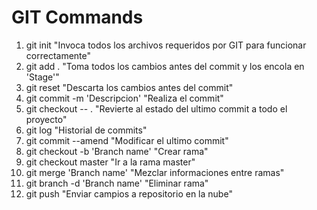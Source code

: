 # GIT Commands

1.  git init                        "Invoca todos los archivos requeridos por GIT para funcionar correctamente"
2.  git add .                       "Toma todos los cambios antes del commit y los encola en 'Stage'"
3.  git reset                       "Descarta los cambios antes del commit"
4.  git commit -m 'Descripcion'     "Realiza el commit"
5.  git checkout -- .               "Revierte al estado del ultimo commit a todo el proyecto"
6.  git log                         "Historial de commits"
7.  git commit --amend              "Modificar el ultimo commit"
8.  git checkout -b 'Branch name'   "Crear rama"
9.  git checkout master             "Ir a la rama master"
10. git merge 'Branch name'         "Mezclar informaciones entre ramas"
11. git branch -d 'Branch name'     "Eliminar rama"
12. git push                        "Enviar campios a repositorio en la nube"
